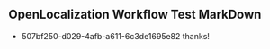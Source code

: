 ## OpenLocalization Workflow Test MarkDown
* 507bf250-d029-4afb-a611-6c3de1695e82 thanks!

<!--HONumber=Jul16_HO2-->


